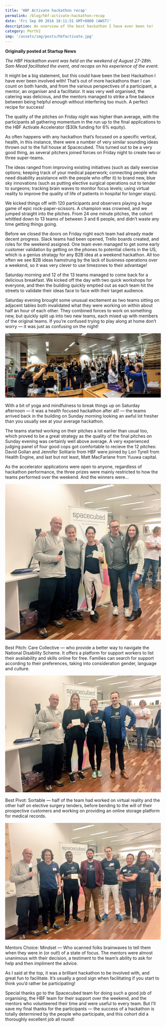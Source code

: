 ```yaml
---
title: 'HBF Activate hackathon recap'
permalink: /blog/hbf-activate-hackathon-recap
date: 'Fri Sep 09 2016 18:11:51 GMT+0800 (AWST)'
description: An overview of the best hackathon I have ever been to!
category: Perth2
img: '/assets/img/posts/hbfactivate.jpg'
---
```

**Originally posted at Startup News**

_The HBF Hackathon event was held on the weekend of August 27-28th. Sam Mead facilitated the event, and recaps on his experience of the event._

It might be a big statement, but this could have been the best Hackathon I have ever been involved with! That’s out of more hackathons than I can count on both hands, and from the various perspectives of a participant, a mentor, an organiser and a facilitator. It was very well organised, the catering was delicious, and the mentors managed to strike a fine balance between being helpful enough without interfering too much. A perfect recipe for success!

The quality of the pitches on Friday night was higher than average, with the participants all gathering momentum in the run up to the final applications to the HBF Activate Accelerator ($30k funding for 6% equity).

As often happens with any hackathon that’s focused on a specific vertical, health, in this instance, there were a number of very similar sounding ideas thrown out to the full house at Spacecubed. This turned out to be a very good thing, as several pitchers joined forces on Friday night to create two or three super-teams.

The ideas ranged from improving existing initiatives (such as daily exercise options; keeping track of your medical paperwork; connecting people who need disability assistance with the people who offer it) to brand new, blue sky innovations (such as putting elective surgical operations out to tender to surgeons; tracking brain waves to monitor focus levels; using virtual reality to improve the quality of life of patients in hospital for longer stays).

We kicked things off with 120 participants and observers playing a huge game of epic rock-paper-scissors. A champion was crowned, and we jumped straight into the pitches. From 24 one minute pitches, the cohort whittled down to 13 teams of between 3 and 6 people, and didn’t waste any time getting things going.

Before we closed the doors on Friday night each team had already made decent progress. Slack teams had been opened, Trello boards created, and roles for the weekend assigned. One team even managed to get some early customer validation by getting on the phones to potential clients in the US, which is a genius stratagy for any B2B idea at a weekend hackathon. All too often we see B2B ideas hamstrung by the lack of business operations over a weekend, so it was very clever to use timezones to their advantage!

Saturday morning and 12 of the 13 teams managed to come back for a delicious breakfast. We kicked off the day with two quick workshops for everyone, and then the building quickly emptied out as each team hit the streets to validate their ideas face to face with their target audience.

Saturday evening brought some unusual excitement as two teams sitting on adjacent tables both invalidated what they were working on within about half an hour of each other. They combined forces to work on something new, but quickly split up into two new teams, each mixed up with members of the original teams. If you’re confused trying to play along at home don’t worry — it was just as confusing on the night!

![Running the HBF Activate Hackathon](/assets/img/posts/hbf2.jpg)

With a bit of yoga and mindfulness to break things up on Saturday afternoon — it was a health focused hackathon after all! — the teams arrived back in the building on Sunday morning looking an awful lot fresher than you usually see at your average hackathon.

The teams started working on their pitches a lot earlier than usual too, which proved to be a great strategy as the quality of the final pitches on Sunday evening was certainly well above average. A very experienced judging panel of four good cops got comfortable to recieve the 12 pitches: David Gollan and Jennifer Solitario from HBF were joined by Lori Tyrell from Health Engine, and last but not least, Matt MacFarlane from Yuuwa capital.

As the accelerator applications were open to anyone, regardless of hackathon performance, the three prizes were mainly restricted to how the teams performed over the weekend. And the winners were…

![Running the HBF Activate Hackathon](/assets/img/posts/hbf3.jpg)

Best Pitch: Care Collective — who provide a better way to navigate the National Disability Scheme. It offers a platform for support workers to list their availability and skills online for free. Families can search for support according to their preferences, taking into consideration gender, language and culture.

![Running the HBF Activate Hackathon](/assets/img/posts/hbf4.jpg)

Best Pivot: Sortable — half of the team had worked on virtual reality and the other half on elective surgery tenders, before bending to the will of their prospective customers and working on providing an online storage platform for medical records.

![Running the HBF Activate Hackathon](/assets/img/posts/hbf5.jpg)

Mentors Choice: Mindset — Who scanned folks brainwaves to tell them when they were in (or out!) of a state of focus. The mentors were almost unanimous with their decision, a testiment to the team’s ability to ask for help and then impliment the advice.

As I said at the top, it was a brilliant hackathon to be involved with, and great fun to facilitate. It’s usually a good sign when facilitating if you start to think you’d rather be participating!

Special thanks go to the Spacecubed team for doing such a good job of organising, the HBF team for their support over the weekend, and the mentors who volunteered their time and were useful to every team. But I’ll save my final thanks for the participants — the success of a hackathon is totally determined by the people who participate, and this cohort did a thoroughly excellent job all round!

